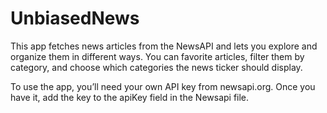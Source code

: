 # UnbiasedNews

This app fetches news articles from the NewsAPI and lets you explore and organize them in different ways. You can favorite articles, filter them by category, and choose which categories the news ticker should display.

To use the app, you’ll need your own API key from newsapi.org.
Once you have it, add the key to the apiKey field in the Newsapi file.
